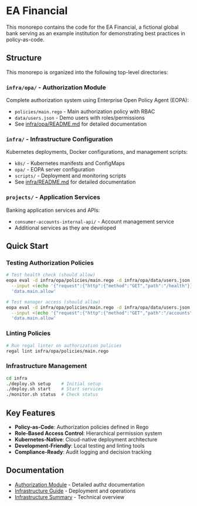 # EA Financial

This monorepo contains the code for the EA Financial, a fictional global bank serving as an example institution for demonstrating best practices in policy-as-code.

## Structure

This monorepo is organized into the following top-level directories:

### `infra/opa/` - Authorization Module
Complete authorization system using Enterprise Open Policy Agent (EOPA):
- `policies/main.rego` - Main authorization policy with RBAC
- `data/users.json` - Demo users with roles/permissions
- See [infra/opa/README.md](infra/opa/README.md) for detailed documentation

### `infra/` - Infrastructure Configuration
Kubernetes deployments, Docker configurations, and management scripts:
- `k8s/` - Kubernetes manifests and ConfigMaps
- `opa/` - EOPA server configuration
- `scripts/` - Deployment and monitoring scripts
- See [infra/README.md](infra/README.md) for detailed documentation

### `projects/` - Application Services
Banking application services and APIs:
- `consumer-accounts-internal-api/` - Account management service
- Additional services as they are developed

## Quick Start

### Testing Authorization Policies

```bash
# Test health check (should allow)
eopa eval -d infra/opa/policies/main.rego -d infra/opa/data/users.json \
  --input <(echo '{"request":{"http":{"method":"GET","path":"/health"}}}') \
  'data.main.allow'

# Test manager access (should allow)
eopa eval -d infra/opa/policies/main.rego -d infra/opa/data/users.json \
  --input <(echo '{"request":{"http":{"method":"GET","path":"/accounts","headers":{"authorization":"Bearer mjohnson_token_456"}}}}') \
  'data.main.allow'
```

### Linting Policies

```bash
# Run regal linter on authorization policies
regal lint infra/opa/policies/main.rego
```

### Infrastructure Management

```bash
cd infra
./deploy.sh setup    # Initial setup
./deploy.sh start    # Start services
./monitor.sh status  # Check status
```

## Key Features

- **Policy-as-Code**: Authorization policies defined in Rego
- **Role-Based Access Control**: Hierarchical permission system
- **Kubernetes-Native**: Cloud-native deployment architecture
- **Development-Friendly**: Local testing and linting tools
- **Compliance-Ready**: Audit logging and decision tracking

## Documentation

- [Authorization Module](infra/opa/README.md) - Detailed authz documentation
- [Infrastructure Guide](infra/README.md) - Deployment and operations
- [Infrastructure Summary](infra/INFRASTRUCTURE_SUMMARY.md) - Technical overview
